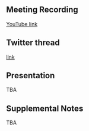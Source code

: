 ## Meeting Recording

[YouTube link](---)

## Twitter thread

[link](---)

## Presentation

TBA

## Supplemental Notes

TBA
